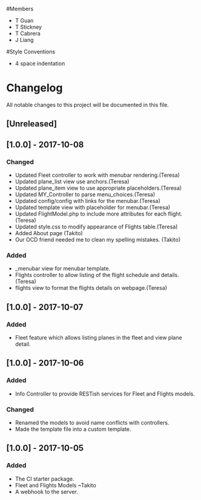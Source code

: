 #Members
- T Guan
- T Stickney
- T Cabrera
- J Liang

#Style Conventions
- 4 space indentation


# Changelog
All notable changes to this project will be documented in this file.

## [Unreleased]

## [1.0.0] - 2017-10-08
### Changed
- Updated Fleet controller to work with menubar rendering.(Teresa)
- Updated plane_list view use anchors.(Teresa)
- Updated plane_item view to use appropriate placeholders.(Teresa)
- Updated MY_Controller to parse menu_choices.(Teresa)
- Updated config/config with links for the menubar.(Teresa)
- Updated template view with placeholder for menubar.(Teresa)
- Updated FlightModel.php to include more attributes for each flight.(Teresa)
- Updated style.css to modify appearance of Flights table.(Teresa)
- Added About page (Takito)
- Our OCD friend needed me to clean my spelling mistakes. (Takito)

### Added
- _menubar view for menubar template.
- Flights controller to allow listing of the flight schedule and details.(Teresa)
- flights view to format the flights details on webpage.(Teresa)


## [1.0.0] - 2017-10-07
### Added
 - Fleet feature which allows listing planes in the fleet and view plane detail.

## [1.0.0] - 2017-10-06
### Added
 - Info Controller to provide RESTish services for Fleet and Flights models.
 
### Changed
- Renamed the models to avoid name conflicts with controllers. 
- Made the template file into a custom template.


## [1.0.0] - 2017-10-05
### Added
- The CI starter package.
- Fleet and Flights Models ~Takito
- A webhook to the server.
